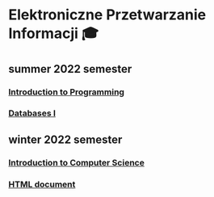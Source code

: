 # Elektroniczne Przetwarzanie Informacji 🎓

## summer 2022 semester

### [Introduction to Programming](https://github.com/michaldudek15/Elektroniczne-Przetwarzanie-Informacji/tree/main/Introduction%20to%20Programming)
### [Databases I](https://github.com/michaldudek15/Elektroniczne-Przetwarzanie-Informacji/tree/main/Databases%20I)


## winter 2022 semester

### [Introduction to Computer Science](https://github.com/michaldudek15/Elektroniczne-Przetwarzanie-Informacji/tree/main/Introduction%20to%20Computer%20Science)
### [HTML document](https://github.com/michaldudek15/Elektroniczne-Przetwarzanie-Informacji/tree/main/HTML%20document)
